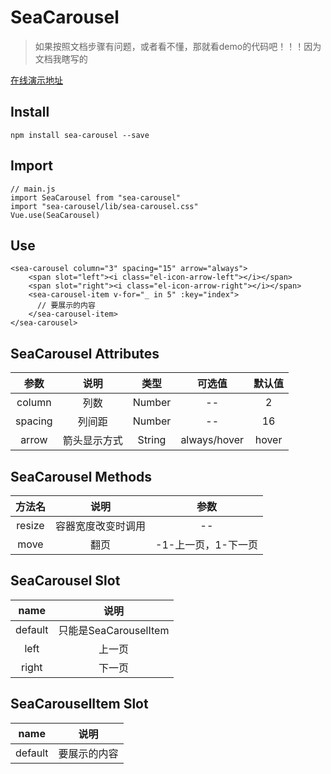 # SeaCarousel

>如果按照文档步骤有问题，或者看不懂，那就看demo的代码吧！！！因为文档我瞎写的

[在线演示地址](https://codingsea.cn/seacarousel)

## Install
```
npm install sea-carousel --save
```

## Import
```
// main.js
import SeaCarousel from "sea-carousel"
import "sea-carousel/lib/sea-carousel.css"
Vue.use(SeaCarousel)
```

## Use
```
<sea-carousel column="3" spacing="15" arrow="always">
    <span slot="left"><i class="el-icon-arrow-left"></i></span>
    <span slot="right"><i class="el-icon-arrow-right"></i></span>
    <sea-carousel-item v-for="_ in 5" :key="index">
      // 要展示的内容
    </sea-carousel-item>
</sea-carousel>
```

## SeaCarousel Attributes

| 参数 | 说明 | 类型 | 可选值 | 默认值 |
| :------: | :------: | :------: | :------: | :------: |
| column | 列数 | Number | -- | 2 |
| spacing | 列间距 | Number | -- | 16 |
| arrow | 箭头显示方式 | String | always/hover | hover |


## SeaCarousel Methods

| 方法名 | 说明 | 参数 |
| :------: | :------: | :------: |
| resize | 容器宽度改变时调用 | -- | 
| move | 翻页 | -1-上一页，1-下一页 | 

## SeaCarousel Slot

| name | 说明 |
| :------: | :------: |
| default | 只能是SeaCarouselItem |
| left | 上一页 |
| right | 下一页 |


## SeaCarouselItem Slot

| name | 说明 |
| :------: | :------: |
| default | 要展示的内容 |
